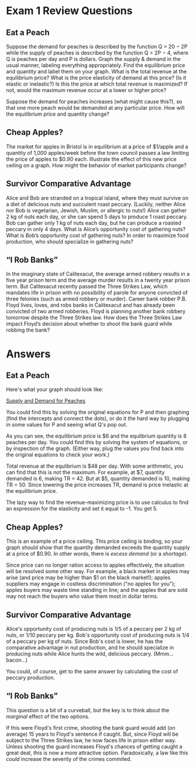 # Exam 1 Review Questions

## Eat a Peach

Suppose the demand for peaches is described by the function Q = 20 − 2P while the supply of peaches is described by the function Q = 2P − 4, where Q is peaches per day and P is dollars. Graph the supply & demand in the usual manner, labeling everything appropriately. Find the equilibrium price and quantity and label them on your graph. What is the total revenue at the equilibrium price? What is the price elasticity of demand at this price? (Is it elastic or inelastic?) Is this the price at which total revenue is maximized? If not, would the maximum revenue occur at a lower or higher price?

Suppose the demand for peaches increases (what might cause this?), so that one more peach would be demanded at any particular price. How will the equilibrium price and quantity change?

## Cheap Apples?

The market for apples in Bristol is in equilibrium at a price of $1/apple and a quantity of 1,000 apples/week before the town council passes a law limiting the price of apples to $0.90 each. Illustrate the effect of this new price ceiling on a graph. How might the behavior of market participants change?

## Survivor Comparative Advantage

Alice and Bob are stranded on a tropical island, where they must survive on a diet of delicious nuts and succulent roast peccary. (Luckily, neither Alice nor Bob is vegetarian, Jewish, Muslim, or allergic to nuts!) Alice can gather 2 kg of nuts each day, or she can spend 5 days to produce 1 roast peccary. Bob can gather only 1 kg of nuts each day, but he can produce a roasted peccary in only 4 days. What is Alice’s opportunity cost of gathering nuts? What is Bob’s opportunity cost of gathering nuts? In order to maximize food production, who should specialize in gathering nuts?

## “I Rob Banks”

In the imaginary state of Calitexacut, the average armed robbery results in a five year prison term and the average murder results in a twenty year prison term. But Calitexacut recently passed the Three Strikes Law, which mandates life in prison with no possibility of parole for anyone convicted of three felonies (such as armed robbery or murder). Career bank robber P.B. Floyd lives, loves, and robs banks in Calitexacut and has already been convicted of two armed robberies. Floyd is planning another bank robbery tomorrow despite the Three Strikes law. How does the Three Strikes Law impact Floyd’s decision about whether to shoot the bank guard while robbing the bank?


# Answers

## Eat a Peach

Here's what your graph should look like:

[Supply and Demand for Peaches](https://github.com/szarka/RWUEcon102/blob/master/Fall2014/PeachSD.png)

You could find this by solving the original equations for P and then graphing (find the intercepts and connect the dots), or do it the hard way by plugging in some values for P and seeing what Q's pop out.

As you can see, the equilibrium price is $6 and the equlibrium quantity is 8 peaches per day. You could find this by solving the system of equations, or by inspection of the graph. (Either way, plug the values you find back into the original equations to check your work.)

Total revenue at the equlibrium is $48 per day. With some arithmetic, you can find that this is not the maximum. For example, at $7, quantity demanded is 6, making TR = 42. But at $5, quantity demanded is 10, making TR = 50. Since lowering the price increases TR, demand is price inelastic at the equilibrium price.

The lazy way to find the revenue-maximizing price is to use calculus to find an expression for the elasticity and set it equal to -1. You get 5.

## Cheap Apples?

This is an example of a price ceiling. This price ceiling is binding, so your graph should show that the quantity demanded exceeds the quantity supply at a price of $0.90. In other words, there is *excess demand* (or a *shortage*).

Since price can no longer ration access to apples effectively, the situation will be resolved some other way. For example, a black market in apples may arise (and price may be higher than $1 on the black market!); apples suppliers may engage in costless discrimination ("no apples for you"); apples buyers may waste time standing in line; and the apples that are sold may not reach the buyers who value them most in dollar terms.

## Survivor Comparative Advantage

Alice's opportunity cost of producing nuts is 1/5 of a peccary per 2 kg of nuts, or 1/10 peccary per kg. Bob's opportunity cost of producing nuts is 1/4 of a peccary per kg of nuts. Since Bob's cost is lower, he has the comparative advantage in nut production, and he should specialize in producing nuts while Alice hunts the wild, delicious peccary. (Mmm... bacon...)

You could, of course, get to the same answer by calculating the cost of peccary production.

## “I Rob Banks”

This question is a bit of a curveball, but the key is to think about the *marginal* effect of the two options.

If this were Floyd's first crime, shooting the bank guard would add (on average) 15 years to Floyd's sentence if caught. But, since Floyd will be subject to the Three Strikes law, he now faces life in prison either way. Unless shooting the guard increases Floyd's chances of getting caught a great deal, this is now a more attractive option. Paradoxically, a law like this *could* increase the severity of the crimes commited.
